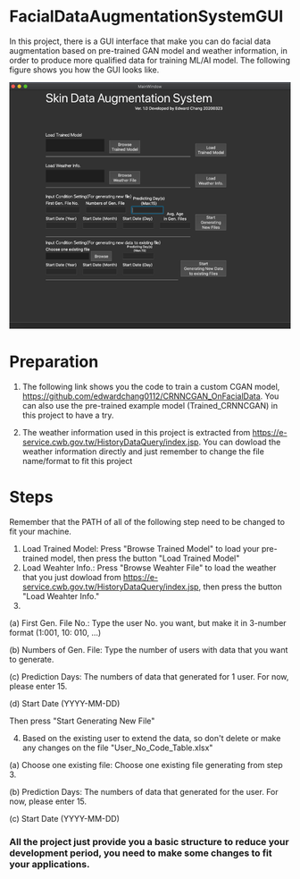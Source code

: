 # FacialDataAugmentationSystemGUI
In this project, there is a GUI interface that make you can do facial data augmentation based on pre-trained GAN model and weather information, in order to produce more qualified data for training ML/AI model. The following figure shows you how the GUI looks like.

![image](https://github.com/edwardchang0112/FacialDataAugmentationSystemGUI/blob/master/GUI_Fig.png)

# Preparation

1. The following link shows you the code to train a custom CGAN model, https://github.com/edwardchang0112/CRNNCGAN_OnFacialData. You can also use the pre-trained example model (Trained_CRNNCGAN) in this project to have a try.

2. The weather information used in this project is extracted from https://e-service.cwb.gov.tw/HistoryDataQuery/index.jsp. You can dowload the weather information directly and just remember to change the file name/format to fit this project

# Steps

Remember that the PATH of all of the following step need to be changed to fit your machine.

1. Load Trained Model: Press "Browse Trained Model" to load your pre-trained model, then press the button "Load Trained Model"
2. Load Weahter Info.: Press "Browse  Weahter File" to load the weather that you just dowload from https://e-service.cwb.gov.tw/HistoryDataQuery/index.jsp, then press the button "Load Weahter Info."
3. 

  (a) First Gen. File No.: Type the user No. you want, but make it in 3-number format (1:001, 10: 010, ...)
  
  (b) Numbers of Gen. File: Type the number of users with data that you want to generate.
  
  (c) Prediction Days: The numbers of data that generated for 1 user. For now, please enter 15.
  
  (d) Start Date (YYYY-MM-DD)
  
  Then press "Start Generating New File"
  
4. Based on the existing user to extend the data, so don't delete or make any changes on the file "User_No_Code_Table.xlsx"

  (a) Choose one existing file: Choose one existing file generating from step 3.
  
  (b) Prediction Days: The numbers of data that generated for the user. For now, please enter 15.
  
  (c) Start Date (YYYY-MM-DD)

### All the project just provide you a basic structure to reduce your development period, you need to make some changes to fit your applications.
